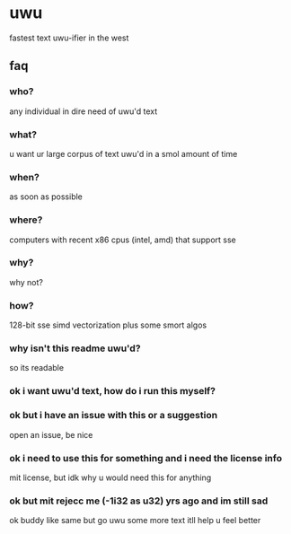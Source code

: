 # uwu
fastest text uwu-ifier in the west

## faq
### who?
any individual in dire need of uwu'd text

### what?
u want ur large corpus of text uwu'd in a smol amount of time

### when?
as soon as possible

### where?
computers with recent x86 cpus (intel, amd) that support sse

### why?
why not?

### how?
128-bit sse simd vectorization plus some smort algos

### why isn't this readme uwu'd?
so its readable

### ok i want uwu'd text, how do i run this myself?

### ok but i have an issue with this or a suggestion
open an issue, be nice

### ok i need to use this for something and i need the license info
mit license, but idk why u would need this for anything

### ok but mit rejecc me (-1i32 as u32) yrs ago and im still sad
ok buddy like same but go uwu some more text itll help u feel better
